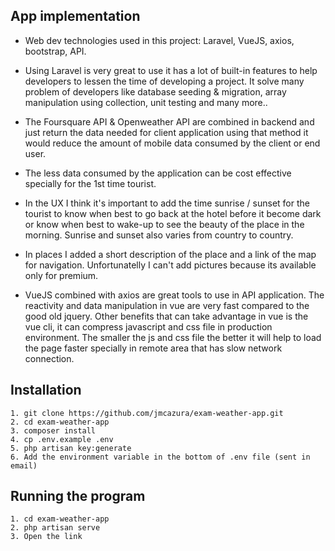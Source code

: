 ## App implementation
- Web dev technologies used in this project: Laravel, VueJS, axios, bootstrap, API.

- Using Laravel is very great to use it has a lot of built-in features to help developers to lessen the time of developing a project. It solve many problem of developers like database seeding & migration, array manipulation using collection, unit testing and many more..

- The Foursquare API & Openweather API are combined in backend and just return the data needed for client application using that method it would reduce the amount of mobile data consumed by the client or end user. 

- The less data consumed by the application can be cost effective specially for the 1st time tourist.

- In the UX I think it's important to add the time sunrise / sunset for the tourist to know when best to go back at the hotel before it become dark or know when best to wake-up to see the beauty of the place in the morning. Sunrise and sunset also varies from country to country.

- In places I added a short description of the place and a link of the map for navigation. Unfortunatelly I can't add pictures because its available only for premium.

- VueJS combined with axios are great tools to use in API application. The reactivity and data manipulation in vue are very fast compared to the good old jquery. 
Other benefits that can take advantage in vue is the vue cli, it can compress javascript and css file in production environment. The smaller the js and css file the better it will help to load the page faster specially in remote area that has slow network connection.

## Installation

```
1. git clone https://github.com/jmcazura/exam-weather-app.git
2. cd exam-weather-app
3. composer install
4. cp .env.example .env
5. php artisan key:generate
6. Add the environment variable in the bottom of .env file (sent in email)
```
## Running the program
```
1. cd exam-weather-app
2. php artisan serve
3. Open the link
```